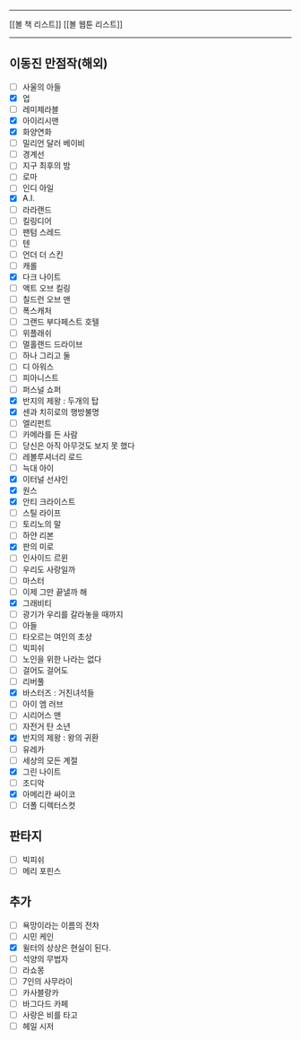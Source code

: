 ***
[[볼 책 리스트]]
[[볼 웹툰 리스트]]
*** 

## 이동진 만점작(해외) 
- [ ] 사울의 아들
- [x] 업
- [ ] 레미제라블
- [x] 아이리시맨
- [x] 화양연화
- [ ] 밀리언 달러 베이비
- [ ] 경계선
- [ ] 지구 최후의 밤
- [ ] 로마
- [ ] 인디 아일
- [x] A.I.
- [ ] 라라랜드
- [ ] 킬링디어
- [ ] 팬텀 스레드
- [ ] 텐
- [ ] 언더 더 스킨
- [ ] 캐롤
- [x] 다크 나이트
- [ ] 액트 오브 킬링
- [ ] 칠드런 오브 맨
- [ ] 폭스캐처
- [ ] 그랜드 부다페스트 호텔
- [ ] 위플래쉬
- [ ] 멀홀랜드 드라이브
- [ ] 하나 그리고 둘
- [ ] 디 아워스
- [ ] 피아니스트
- [ ] 퍼스널 쇼퍼
- [x] 반지의 제왕 : 두개의 탑
- [x] 센과 치히로의 행방불명
- [ ] 엘리펀트
- [ ] 카메라를 든 사람
- [ ] 당신은 아직 아무것도 보지 못 했다
- [ ] 레볼루셔너리 로드
- [ ] 늑대 아이
- [x] 이터널 선샤인
- [x] 원스
- [x] 안티 크라이스트
- [ ] 스틸 라이프
- [ ] 토리노의 말
- [ ] 하얀 리본
- [x] 판의 미로
- [ ] 인사이드 르윈
- [ ] 우리도 사랑일까
- [ ] 마스터
- [ ] 이제 그만 끝낼까 해
- [x] 그래비티
- [ ] 광기가 우리를 갈라놓을 때까지
- [ ] 아들
- [ ] 타오르는 여인의 초상
- [ ] 빅피쉬
- [ ] 노인을 위한 나라는 없다
- [ ] 걸어도 걸어도
- [ ] 리버풀
- [x] 바스터즈 : 거친녀석들
- [ ] 아이 엠 러브
- [ ] 시리어스 맨
- [ ] 자전거 탄 소년
- [x] 반지의 제왕 : 왕의 귀환
- [ ] 유레카
- [ ] 세상의 모든 계절
- [x] 그린 나이트
- [ ] 조디악
- [x] 아메리칸 싸이코
- [ ] 더폴 디렉터스컷

## 판타지

- [ ] 빅피쉬
- [ ] 메리 포핀스

## 추가

- [ ] 욕망이라는 이름의 전차
- [ ] 시민 케인
- [x] 윌터의 상상은 현실이 된다.
- [ ] 석양의 무법자
- [ ] 라쇼몽
- [ ] 7인의 사무라이
- [ ] 카사블랑카
- [ ] 바그다드 카페
- [ ] 사랑은 비를 타고
- [ ] 헤일 시저
